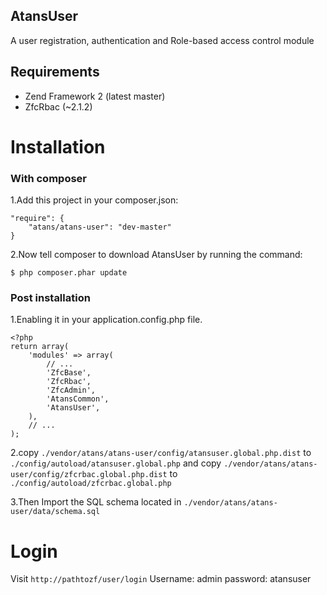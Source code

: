 ## AtansUser
A user registration, authentication and Role-based access control module

## Requirements
- Zend Framework 2 (latest master)
- ZfcRbac (~2.1.2)


Installation
============

### With composer

1.Add this project in your composer.json:

    "require": {
        "atans/atans-user": "dev-master"
    }

2.Now tell composer to download AtansUser by running the command:

    $ php composer.phar update

### Post installation


1.Enabling it in your application.config.php file.

```
<?php
return array(
    'modules' => array(
        // ...
        'ZfcBase',
        'ZfcRbac',
        'ZfcAdmin',
        'AtansCommon',
        'AtansUser',
    ),
    // ...
);
```

2.copy `./vendor/atans/atans-user/config/atansuser.global.php.dist` to `./config/autoload/atansuser.global.php` and
copy `./vendor/atans/atans-user/config/zfcrbac.global.php.dist` to `./config/autoload/zfcrbac.global.php`

3.Then Import the SQL schema located in `./vendor/atans/atans-user/data/schema.sql`

Login
=====

Visit `http://pathtozf/user/login`
Username: admin
password: atansuser